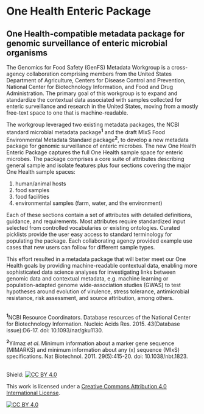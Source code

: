# One Health Enteric Package

## One Health-compatible metadata package for genomic surveillance of enteric microbial organisms

The Genomics for Food Safety (GenFS) Metadata Workgroup is a cross-agency collaboration comprising members from the United States Department of Agriculture, Centers for Disease Control and Prevention, National Center for Biotechnology Information, and Food and Drug Administration. The primary goal of this workgroup is to expand and standardize the contextual data associated with samples collected for enteric surveillance and research in the United States, moving from a mostly free-text space to one that is machine-readable.

The workgroup leveraged two existing metadata packages, the NCBI standard microbial metadata package<sup>**1**</sup> and the draft MIxS Food Environmental Metadata Standard package<sup>**2**</sup>, to develop a new metadata package for genomic surveillance of enteric microbes. The new One Health Enteric Package captures the full One Health sample space for enteric microbes. The package comprises a core suite of attributes describing general sample and isolate features plus four sections covering the major One Health sample spaces:
1. human/animal hosts
2. food samples
3. food facilities
4. environmental samples (farm, water, and the environment)

Each of these sections contain a set of attributes with detailed definitions, guidance, and requirements. Most attributes require standardized input selected from controlled vocabularies or existing ontologies. Curated picklists provide the user easy access to standard terminology for populating the package. Each collaborating agency provided example use cases that new users can follow for different sample types. 
 
This effort resulted in a metadata package that will better meet our One Health goals by providing machine-readable contextual data, enabling more sophisticated data science analyses for investigating links between genomic data and contextual metadata, e.g. machine learning or population-adapted genome wide-association studies (GWAS) to test hypotheses around evolution of virulence, stress tolerance, antimicrobial resistance, risk assessment, and source attribution, among others.<br><br>

<sup>**1**</sup>NCBI Resource Coordinators. Database resources of the National Center for Biotechnology Information. Nucleic Acids Res. 2015. 43(Database issue):D6-17. doi: 10.1093/nar/gku1130.

<sup>**2**</sup>Yilmaz _et al_. Minimum information about a marker gene sequence (MIMARKS) and minimum information about any (x) sequence (MIxS) specifications. Nat Biotechnol. 2011. 29(5):415-20. doi: 10.1038/nbt.1823.
<br><br>

Shield: [![CC BY 4.0][cc-by-shield]][cc-by]

This work is licensed under a
[Creative Commons Attribution 4.0 International License][cc-by].

[![CC BY 4.0][cc-by-image]][cc-by]

[cc-by]: http://creativecommons.org/licenses/by/4.0/
[cc-by-image]: https://i.creativecommons.org/l/by/4.0/88x31.png
[cc-by-shield]: https://img.shields.io/badge/License-CC%20BY%204.0-lightgrey.svg
